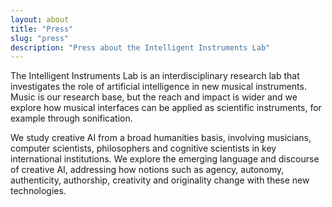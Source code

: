 ```yaml
---
layout: about
title: "Press"
slug: "press"
description: "Press about the Intelligent Instruments Lab"
---
```


<!-- <script>
  import CaptionedImage from "../components/Images/CaptionedImage.svelte"
</script> -->

The Intelligent Instruments Lab is an interdisciplinary research lab that investigates the role of artificial intelligence in new musical instruments. Music is our research base, but the reach and impact is wider and we explore how musical interfaces can be applied as scientific instruments, for example through sonification.

We study creative AI from a broad humanities basis, involving musicians, computer scientists, philosophers and cognitive scientists in key international institutions. We explore the emerging language and discourse of creative AI, addressing how notions such as agency, autonomy, authenticity, authorship, creativity and originality change with these new technologies.

<!-- <CaptionedImage
  src="./images/research/projects/halldorophone.jpg"
  caption="The Halldorophone by Halldor Úlfarsson"/> -->
